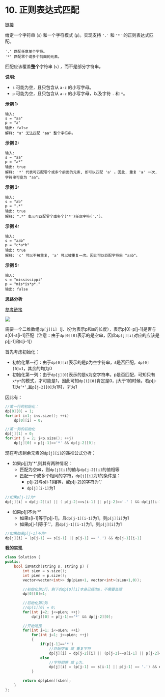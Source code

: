 # 10. 正则表达式匹配

[链接](https://leetcode-cn.com/problems/regular-expression-matching/description/)

给定一个字符串 (`s`) 和一个字符模式 (`p`)。实现支持 `'.'` 和 `'*'` 的正则表达式匹配。

```
'.' 匹配任意单个字符。
'*' 匹配零个或多个前面的元素。
```

匹配应该覆盖**整个**字符串 (`s`) ，而不是部分字符串。

**说明:**

- `s` 可能为空，且只包含从 `a-z` 的小写字母。
- `p` 可能为空，且只包含从 `a-z` 的小写字母，以及字符 `.` 和 `*`。

**示例 1:**

```
输入:
s = "aa"
p = "a"
输出: false
解释: "a" 无法匹配 "aa" 整个字符串。
```

**示例 2:**

```
输入:
s = "aa"
p = "a*"
输出: true
解释: '*' 代表可匹配零个或多个前面的元素, 即可以匹配 'a' 。因此, 重复 'a' 一次, 字符串可变为 "aa"。
```

**示例 3:**

```
输入:
s = "ab"
p = ".*"
输出: true
解释: ".*" 表示可匹配零个或多个('*')任意字符('.')。
```

**示例 4:**

```
输入:
s = "aab"
p = "c*a*b"
输出: true
解释: 'c' 可以不被重复, 'a' 可以被重复一次。因此可以匹配字符串 "aab"。
```

**示例 5:**

```
输入:
s = "mississippi"
p = "mis*is*p*."
输出: false
```

**思路分析**

[参考链接](https://cloud.tencent.com/developer/article/1092371)

![](https://ask.qcloudimg.com/http-save/yehe-1622140/o0r7xcsmml.jpeg?imageView2/2/w/1620) 

需要一个二维数组`dp[j][i]`（j、i分为表示p和s的长度），表示p[0]-p[j-1]是否与s[0]-s[i-1]匹配（注意：由于`dp[0][0]`表示的是空串，因此`dp[j][i]`对应的应该是p[j-1]和s[i-1]）

首先考虑初始化：

- 初始化第一行：由于`dp[0][i]`表示的是p为空字符串，s是否匹配，`dp[0][0]=1`，其余的均为0
- 初始化第一列：由于`dp[j][0]`表示的是s为空字符串，p是否匹配，可知只有`x*y*`的模式，才可能是1，因此可知`dp[1][0]`肯定是0，j大于1的时候，若p[j-1]为`‘*’`,且`p[j-2][0]`为1时，才为1

因此有：

```c++
//第一行的初始化：
dp[0][0] = 1;
for(int i=1; i<s.size(); ++i)
    dp[0][i] = 0;

//第一列的初始化
dp[j][1] = 0;
for(int j = 2; j<p.size(); ++j)
    dp[j][0] = p[j-1]=='*' && dp[j-2][0];
```

现在考虑剩余元素的`dp[j][i]`的递推公式分析：

- 如果p[j]为'*',则其有两种情况：
  - 匹配为空串，则`dp[j][i]`的值与`dp[j-2][i]`的值相等
  - 匹配一个或多个相同的字符，`dp[j][i]`为1的条件是：
    - p[j-2]与s[i-1]相等，或p[j-2]的字符为'.'
    - `dp[j][i-1]`为1

```c++
//如果p[j-1]为*
dp[j][i] = dp[j-2][i] || ( p[j-2]==s[i-1] || p[j-2]=='.' ) && dp[j][i-1];
```

- 如果p[j]不为'*'
  - 如果s[i-1]等于p[j-1]，且`dp[j-1][i-1]`为1，则`p[j][i]`为1
  - 如果p[j-1]等于'.'，且`dp[j-1][i-1]`为1，则`p[j][i]`为1

```c++
//如果如果p[j-1]不为*
dp[j][i] = (p[j-1] == s[i-1] || p[j-1] == '.') && dp[j-1][i-1]
```


**我的实现**

```c++
class Solution {
public:
    bool isMatch(string s, string p) {
        int sLen = s.size();
        int pLen = p.size();
        vector<vector<int>> dp(pLen+1, vector<int>(sLen+1,0));
        
        //初始化第1行，剩下的dp[0][i]本身已经为0，不需要处理
        dp[0][0]=1;
        
        //初始化第1列
        //dp[1][0] = 0;
        for(int j=2; j<=pLen; ++j)
            dp[j][0] = p[j-1]=='*' && dp[j-2][0];
        
        //开始递推
        for(int i=1; i<=sLen; ++i)
            for(int j=1; j<=pLen; ++j)
            {
                if(p[j-1]=='*')
                    //匹配空串 或 重复字符
                    dp[j][i] = dp[j-2][i] || (p[j-2]==s[i-1] || p[j-2]=='.') && dp[j][i-1];
                else
                    //字符相等 或 p为.
                    dp[j][i] = (p[j-1] == s[i-1] || p[j-1] == '.') && dp[j-1][i-1];
            }
        
        return dp[pLen][sLen];
    }
};
```

